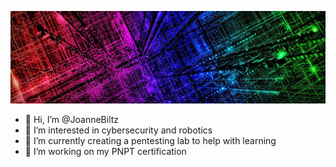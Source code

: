 <p align="left">
  <img src=https://github.com/JoanneBiltz/CTF-Writeups/blob/main/header.jpg>
</p>



- 👋 Hi, I’m @JoanneBiltz
- 👀 I’m interested in cybersecurity and robotics
- 🌱 I’m currently creating a pentesting lab to help with learning
- 💞️ I’m working on my PNPT certification

<!---
JoanneBiltz/JoanneBiltz is a ✨ special ✨ repository because its `README.md` (this file) appears on your GitHub profile.
You can click the Preview link to take a look at your changes.
--->
